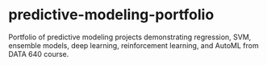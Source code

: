 # predictive-modeling-portfolio
Portfolio of predictive modeling projects demonstrating regression, SVM, ensemble models, deep learning, reinforcement learning, and AutoML from DATA 640 course.

